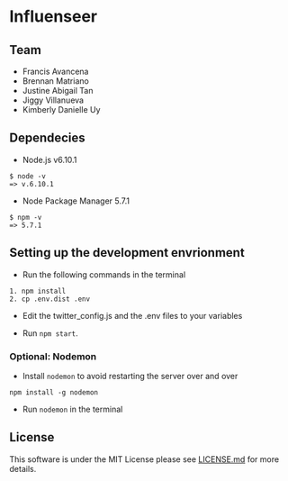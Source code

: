 # Influenseer

## Team

* Francis Avancena
* Brennan Matriano
* Justine Abigail Tan
* Jiggy Villanueva
* Kimberly Danielle Uy


## Dependecies

* Node.js v6.10.1

```
$ node -v
=> v.6.10.1
```

* Node Package Manager 5.7.1

```
$ npm -v
=> 5.7.1
```

## Setting up the development envrionment

* Run the following commands in the terminal

```
1. npm install
2. cp .env.dist .env
```

* Edit the twitter_config.js and the .env files to your variables

* Run `npm start`.

### Optional: Nodemon

* Install `nodemon` to avoid restarting the server over and over

```
npm install -g nodemon
```
* Run `nodemon` in the terminal


## License

This software is under the MIT License please see [LICENSE.md](https://github.com/tripeersyou/influenseer/blob/master/LICENSE.md) for more details.